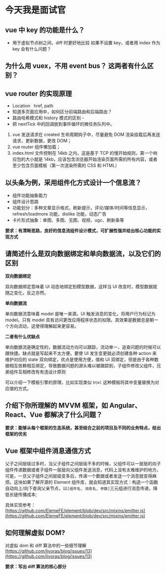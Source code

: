 # 今天我是面试官

## vue 中 key 的功能是什么？

- 用于虚拟节点树之间，diff 时更好地比较
  如果不设置 key，或者用 index 作为 key 会有什么问题？

## 为什么用 vuex，不用 event bus？ 这两者有什么区别？

## vue router 的实现原理

- Location   href, path
- 知道多页面应用中，如何区分前端路由和后端路由？
- 路由哈希模式和 history 模式的区别 -
- 把 nextTick 中的回调放到事件循环的微任务队列中。

1. vue 发送请求在 created 生命周期钩子中，尽量避免 DOM 渲染挂载后再发送请求，更新数据，更改 DOM；
2. vue router 组件懒加载；
3. index.html 文件控制在 14kb 之内，这是基于 TCP 的慢开始规则，第一个响应包的大小就是 14kb，应该包含浏览器开始渲染页面所需的所有内容，或者至少包含页面模板（第一次渲染所需的 CSS 和 HTML）

## 以头条为例，采用组件化方式设计一个信息流？

- 组件功能抽象能力
- 组件设计思路
- 功能划分：多种文章显示格式，刷新提示，评论/媒体/时间等信息显示，refresh/loadmore 功能，dislike 功能，动态广告
- 卡片形式抽象：单图、多图、无图、视频、ugc、刷新条等

**要求：有清晰思路，良好的信息流组件设计模式，可扩展性强并给出核心功能的实现方式**

## 请简述什么是双向数据绑定和单向数据流，以及它们的区别

**双向数据绑定**

双向数据绑定意味着 UI 动态地绑定到模型数据，这样当 UI 改变时，模型数据就随之变化，反之亦然。

**单向数据流**

单向数据流意味着 model 是唯一来源。UI 触发消息的变化，将用户行为标记为 model。只有 model 具有访问更改应用程序状态的权限。其效果是数据总是朝一个方向流动，这使得理解起来更容易。

**二者有什么优缺点**

单向数据流是确定性的，数据流动方向可以跟踪，流动单一，追查问题的时候可以跟快捷。缺点就是写起来不太方便。要使 UI 发生变更就必须创建各种 action 来维护对应的 state
双向绑定，优点是使用方便，值和 UI 双绑定，但是由于各种数据相互依赖相互绑定，导致数据问题的源头难以被跟踪到，子组件修改父组件，兄弟组件互相修改有有违设计原则

可以介绍一下模板引擎的原理，比如实现类似 `html` 这种模板将其中变量替换为对应值的方式。

## 介绍下你所理解的 MVVM 框架，如 Angular、React、Vue 都解决了什么问题？

**要求：能够从每个框架的生态系统，甚至结合之前的项目及不同的业务特点，给出框架的优劣**

## Vue 框架中组件消息通信方式

父子之间层级过多时，当父子组件之间层级不多的时候，父组件可以一层层的向子组件传递数据或者子组件一层层向父组件发送消息，代码上没有太难维护的地方。可是，一旦父子组件之间层级变多后，传递一个数据或者发送一个消息就变得麻烦。这块如果了解开源的 Element 组件库，就会知道其实现方式：构造一个函数自动向上/向下查询父亲节点，以`[组件名, 消息名, 参数]`三元组进行消息传递，降低长链传播成本;

具体实现参考：[https://github.com/ElemeFE/element/blob/dev/src/mixins/emitter.js](https://github.com/ElemeFE/element/blob/dev/src/mixins/emitter.js)

## 如何理解虚拟 DOM?

对虚拟 dom 和 diff 算法中的一些细节理解[https://github.com/livoras/blog/issues/13](https://github.com/livoras/blog/issues/13)

**要求：写出 diff 算法的核心部分**
